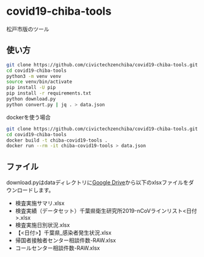 # covid19-chiba-tools

松戸市版のツール

## 使い方

```bash
git clone https://github.com/civictechzenchiba/covid19-chiba-tools.git
cd covid19-chiba-tools
python3 -m venv venv
source venv/bin/activate
pip install -U pip
pip install -r requirements.txt
python download.py
python convert.py | jq . > data.json
```
dockerを使う場合

```bash
git clone https://github.com/civictechzenchiba/covid19-chiba-tools.git
cd covid19-chiba-tools
docker build -t chiba-covid19-tools .
docker run --rm -it chiba-covid19-tools > data.json
```
## ファイル

download.pyはdataディレクトリに[Google Drive](https://drive.google.com/drive/folders/1SxZqdYCx5vN2JUPycePzfbnW7L7VTiiS)から以下のxlsxファイルをダウンロードします。

- 検査実施サマリ.xlsx
- 検査実績（データセット）千葉県衛生研究所2019-nCoVラインリスト<日付>.xlsx
- 検査実施日別状況.xlsx
- 【<日付>】千葉県_感染者発生状況.xlsx
- 帰国者接触者センター相談件数-RAW.xlsx
- コールセンター相談件数-RAW.xlsx
